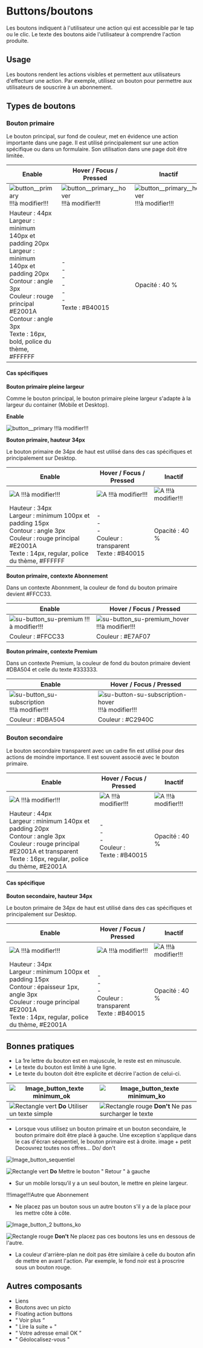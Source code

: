 # Buttons/boutons

Les boutons indiquent à l'utilisateur une action qui est accessible par le tap ou le clic. Le texte des boutons aide l'utilisateur à comprendre l'action produite.

## Usage

Les boutons rendent les actions visibles et permettent aux utilisateurs d'effectuer une action. Par exemple, utilisez un bouton pour permettre aux utilisateurs de souscrire à un abonnement.

## Types de boutons

### Bouton primaire

Le bouton principal, sur fond de couleur, met en évidence une action importante dans une page. Il est utilisé principalement sur une action spécifique ou dans un formulaire. Son utilisation dans une page doit être limitée.


Enable | Hover / Focus / Pressed | Inactif
------------ | ------------- | ------------- |
![button__primary](design/button__primary.png) !!!à modifier!!!| ![button__primary__hover](design/button-primary-hover.png) !!!à modifier!!! | ![button__primary__hover](design/button-primary-hover.png) !!!à modifier!!!
Hauteur : 44px  <br> Largeur : minimum 140px et padding 20px  <br> Largeur : minimum 140px et padding 20px  <br> Contour : angle 3px  <br> Couleur : rouge principal #E2001A   <br>  Contour : angle 3px  <br> Texte : 16px, bold, police du thème, #FFFFFF | - <br> - <br> - <br> - <br> - <br> - <br> Texte : #B40015 | Opacité : 40 %


#### Cas spécifiques
**Bouton primaire pleine largeur**

Comme le bouton principal, le bouton primaire pleine largeur s'adapte à la largeur du container (Mobile et Desktop).

**Enable**

![button__primary](design/button__primary.png) !!!à modifier!!!


**Bouton primaire, hauteur 34px**

Le bouton primaire de 34px de haut est utilisé dans des cas spécifiques et principalement sur Desktop.



  Enable | Hover / Focus / Pressed | Inactif
  ------------ | ------------- | ------------- |
  ![A](design/a.png) !!!à modifier!!!| ![A](design/a.png) !!!à modifier!!! | ![A](design/a.png) !!!à modifier!!!
  Hauteur : 34px  <br> Largeur : minimum 100px et padding 15px  <br> Contour : angle 3px <br> Couleur : rouge principal #E2001A <br> Texte : 14px, regular, police du thème, #FFFFFF | - <br> - <br> - <br> Couleur : transparent <br> Texte : #B40015 | Opacité : 40 %


**Bouton primaire, contexte Abonnement**

Dans un contexte Abonnment, la couleur de fond du bouton primaire devient #FFCC33.


  Enable | Hover / Focus / Pressed
  ------------ | -------------
![su-button_su-premium](design/su-button_su-premium.png) !!!à modifier!!!|   ![su-button_su-premium_hover](design/su-button_su-premium_hover.png) !!!à modifier!!!
Couleur : #FFCC33 |  Couleur : #E7AF07


**Bouton primaire, contexte Premium**

Dans un contexte Premium, la couleur de fond du bouton primaire devient #DBA504 et celle du texte #333333.


  Enable | Hover / Focus / Pressed
  ------------ | -------------
![su-button_su-subscription](design/su-button_su-subscription.png) !!!à modifier!!!|   ![su-button-su-subscription-hover](design/su-button-su-subscription-hover.png) !!!à modifier!!!
Couleur : #DBA504 |  Couleur : #C2940C

### Bouton secondaire

Le bouton secondaire transparent avec un cadre fin est utilisé pour des actions de moindre importance. Il est souvent associé avec le bouton primaire.


Enable | Hover / Focus / Pressed | Inactif
------------ | ------------- | ------------- |
![A](design/su-button_su-secondary_hover.png) !!!à modifier!!!| ![A](design/su-button_su-secondary_hover.png) !!!à modifier!!! | ![A](design/su-button_su-secondary_hover.png) !!!à modifier!!!
Hauteur : 44px  <br> Largeur : minimum 140px et padding 20px  <br> Contour : angle 3px <br> Couleur : rouge principal #E2001A et transparent  <br> Texte : 16px, regular, police du thème, #E2001A | - <br> - <br> - <br> Couleur :  <br> Texte : #B40015 | Opacité : 40 %


#### Cas spécifique
**Bouton secondaire, hauteur 34px**

Le bouton primaire de 34px de haut est utilisé dans des cas spécifiques et principalement sur Desktop.


Enable | Hover / Focus / Pressed | Inactif
------------ | ------------- | ------------- |
![A](design/a.png) !!!à modifier!!!| ![A](design/a.png) !!!à modifier!!! | ![A](design/a.png) !!!à modifier!!!
Hauteur : 34px  <br> Largeur : minimum 100px et padding 15px  <br> Contour : épaisseur 1px, angle 3px <br> Couleur : rouge principal #E2001A <br> Texte : 14px, regular, police du thème, #E2001A | - <br> - <br> - <br> Couleur : transparent <br> Texte : #B40015 | Opacité : 40 %

## Bonnes pratiques

- La 1re lettre du bouton est en majuscule, le reste est en minuscule.
- Le texte du bouton est limité à une ligne.
- Le texte du bouton doit être explicite et décrire l'action de celui-ci.


![Image_button_texte minimum_ok](design/Image_button_texte_minimum_ok.png)  |![Image_button_texte minimum_ko](design/Image_button_texte_minimum_ko.png)
------------ | -------------
  ![Rectangle vert](design/rectangle-vert.png) **Do** Utiliser un texte simple | ![Rectangle rouge](design/rectangle-rouge.png) **Don't** Ne pas surcharger le texte


- Lorsque vous utilisez un bouton primaire et un bouton secondaire, le bouton primaire doit être placé à gauche. Une exception s'applique dans le cas d'écran séquentiel, le bouton primaire est à droite.
image + petit Decouvrez toutes nos offres... Do/ don't

![Image_button_sequentiel](design/Image_button_sequentiel.png)

  ![Rectangle vert](design/rectangle-vert.png) **Do** Mettre le bouton " Retour " à gauche

- Sur un mobile lorsqu’il y a un seul bouton, le mettre en pleine largeur.

!!!image!!!Autre que Abonnement


- Ne placez pas un bouton sous un autre bouton s'il y a de la place pour les mettre côte à côte.

![Image_button_2 buttons_ko](design/Image_button_buttons_ko.png)

![Rectangle rouge](design/rectangle-rouge.png) **Don't** Ne placez pas ces boutons les uns en dessous de l'autre.



- La couleur d'arrière-plan ne doit pas être similaire à celle du bouton afin de mettre en avant l'action. Par exemple, le fond noir est à proscrire sous un bouton rouge.

## Autres composants
- Liens
- Boutons avec un picto
- Floating action buttons
- “ Voir plus “
- " Lire la suite + "
- “ Votre adresse email OK ”
- " Géolocalisez-vous "
